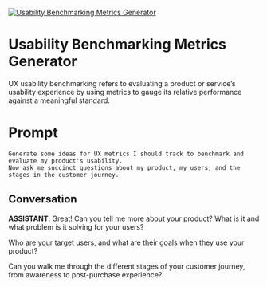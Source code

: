 
[![Usability Benchmarking Metrics Generator](https://flow-prompt-covers.s3.us-west-1.amazonaws.com/icon/realistic/real_6.png)]()
# Usability Benchmarking Metrics Generator 
UX usability benchmarking refers to evaluating a product or service’s usability experience by using metrics to gauge its relative performance against a meaningful standard. 

# Prompt

```
Generate some ideas for UX metrics I should track to benchmark and evaluate my product's usability.
Now ask me succinct questions about my product, my users, and the stages in the customer journey.
```

## Conversation

**ASSISTANT**: Great! Can you tell me more about your product? What is it and what problem is it solving for your users? 

Who are your target users, and what are their goals when they use your product? 

Can you walk me through the different stages of your customer journey, from awareness to post-purchase experience?



